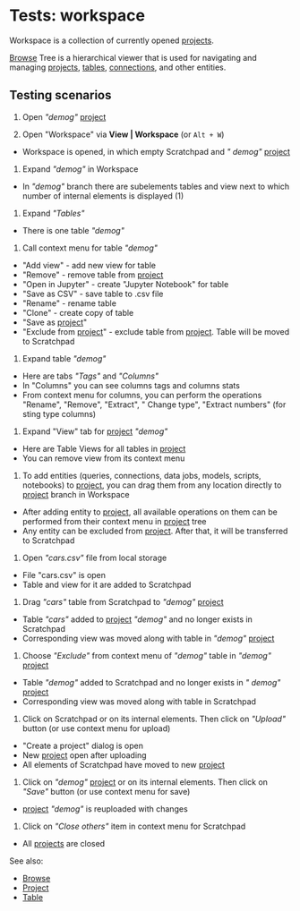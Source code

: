 <!-- TITLE: Tests: Workspace -->
<!-- SUBTITLE: -->

# Tests: workspace

Workspace is a collection of currently opened [projects](../concepts/project/project.md).

[Browse](../../datagrok/navigation/views/browse.md) Tree is a hierarchical viewer that is used for navigating and
managing [projects](../concepts/project/project.md),
[tables](../concepts/table.md), [connections](../access/access.md#data-connection), and other entities.

## Testing scenarios

1. Open *"demog"* [project](../concepts/project/project.md)

1. Open "Workspace" via **View | Workspace** (or ```Alt + W```)

* Workspace is opened, in which empty Scratchpad and *"
  demog"* [project](../concepts/project/project.md)

1. Expand *"demog"* in Workspace

* In *"demog"* branch there are subelements tables and view next to which number of internal elements is displayed (1)

1. Expand *"Tables"*

* There is one table *"demog"*

1. Call context menu for table *"demog"*

* "Add view" - add new view for table
* "Remove" - remove table from [project](../concepts/project/project.md)
* "Open in Jupyter" - create "Jupyter Notebook" for table
* "Save as CSV" - save table to .csv file
* "Rename" - rename table
* "Clone" - create copy of table
* "Save as [project](../concepts/project/project.md)"
* "Exclude from [project](../concepts/project/project.md)" - exclude table from [project](../concepts/project/project.md). Table will be moved
  to Scratchpad

1. Expand table *"demog"*

* Here are tabs *"Tags"* and *"Columns"*
* In "Columns" you can see columns tags and columns stats
* From context menu for columns, you can perform the operations "Rename", "Remove", "Extract", "
  Change type", "Extract numbers" (for sting type columns)

1. Expand "View" tab for [project](../concepts/project/project.md) *"demog"*

* Here are Table Views for all tables in [project](../concepts/project/project.md)
* You can remove view from its context menu

1. To add entities (queries, connections, data jobs, models, scripts, notebooks)
   to [project](../concepts/project/project.md), you can drag them from any location directly to [project](../concepts/project/project.md)
   branch in Workspace

* After adding entity to [project](../concepts/project/project.md), all available operations on them can be performed from their context
  menu in [project](../concepts/project/project.md) tree
* Any entity can be excluded from [project](../concepts/project/project.md). After that, it will be transferred to
  Scratchpad

1. Open *"cars.csv"* file from local storage

* File "cars.csv" is open
* Table and view for it are added to Scratchpad

1. Drag *"cars"* table from Scratchpad to *"demog"* [project](../concepts/project/project.md)

* Table *"cars"* added to [project](../concepts/project/project.md) *"demog"* and no longer exists in Scratchpad
* Corresponding view was moved along with table in *"demog"* [project](../concepts/project/project.md)

1. Choose *"Exclude"* from context menu of *"demog"* table in *"demog"* [project](../concepts/project/project.md)

* Table *"demog"* added to Scratchpad and no longer exists in *"
  demog"* [project](../concepts/project/project.md)
* Corresponding view was moved along with table in Scratchpad

1. Click on Scratchpad or on its internal elements. Then click on *"Upload"*
   button (or use context menu for upload)

* "Create a project" dialog is open
* New [project](../concepts/project/project.md) open after uploading
* All elements of Scratchpad have moved to new [project](../concepts/project/project.md)

1. Click on *"demog"* [project](../concepts/project/project.md) or on its internal elements. Then click on *"Save"*
   button (or use context menu for save)

* [project](../concepts/project/project.md) *"demog"* is reuploaded with changes

1. Click on *"Close others"* item in context menu for Scratchpad

* All [projects](../concepts/project/project.md) are closed

See also:

* [Browse](../../datagrok/navigation/views/browse.md)
* [Project](../concepts/project/project.md)
* [Table](../concepts/table.md)
